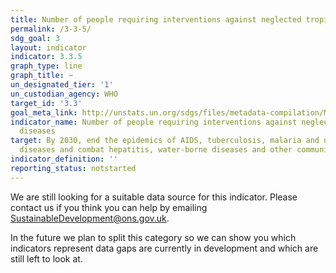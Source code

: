 ```yaml
---
title: Number of people requiring interventions against neglected tropical diseases
permalink: /3-3-5/
sdg_goal: 3
layout: indicator
indicator: 3.3.5
graph_type: line
graph_title: ~
un_designated_tier: '1'
un_custodian_agency: WHO
target_id: '3.3'
goal_meta_link: http://unstats.un.org/sdgs/files/metadata-compilation/Metadata-Goal-3.pdf
indicator_name: Number of people requiring interventions against neglected tropical
  diseases
target: By 2030, end the epidemics of AIDS, tuberculosis, malaria and neglected tropical
  diseases and combat hepatitis, water-borne diseases and other communicable diseases.
indicator_definition: ''
reporting_status: notstarted
---
```


We are still looking for a suitable data source for this indicator. Please contact us if you think you can help by emailing <a href="mailto:SustainableDevelopment@ons.gov.uk">SustainableDevelopment@ons.gov.uk</a>.

In the future we plan to split this category so we can show you which indicators represent data gaps are currently in development and which are still left to look at.
